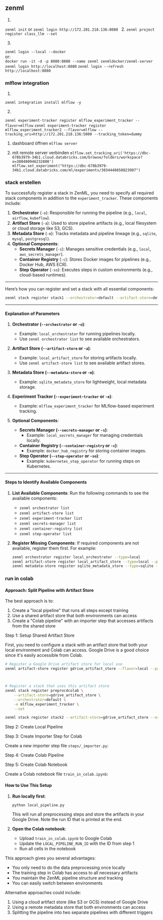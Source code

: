 ## zenml

1.
`zenml init`
or
`zenml login http://172.201.218.136:8080 `
2.
`zenml project register class_llm --set`

3.
`zenml login --local --docker `  
or:   
`docker run -it -d -p 8080:8080 --name zenml zenmldocker/zenml-server `   
`zenml login http://localhost:8080`
`zenml login --refresh http://localhost:8080`

### mlflow integration

1.
`zenml integration install mlflow -y`

2.
`zenml experiment-tracker register mlflow_experiment_tracker --flavor=mlflow`
`zenml experiment-tracker register mlflow_experiment_tracker2 --flavor=mlflow --tracking_uri=http://172.201.218.136:5000 --tracking_token=dummy`

1. dashboard öffnen
`mlflow server`

1. mit remote server verbinden
`mlflow.set_tracking_uri('https://dbc-678b3979-34b1.cloud.databricks.com/browse/folders/workspace?o=300400946232800')`  
`mlflow.set_experiment("https://dbc-678b3979-34b1.cloud.databricks.com/ml/experiments/3034448658823987")`

### stack erstellen

To successfully register a stack in ZenML, you need to specify all required stack components in addition to the `experiment_tracker`. These components include:

1. **Orchestrator** (`-o`): Responsible for running the pipeline (e.g., `local`, `airflow`, `kubeflow`).
2. **Artifact Store** (`-a`): Used to store pipeline artifacts (e.g., local filesystem or cloud storage like S3, GCS).
3. **Metadata Store** (`-m`): Tracks metadata and pipeline lineage (e.g., `sqlite`, `mysql`, `postgresql`).
4. **Optional Components**:
   - **Secrets Manager** (`-s`): Manages sensitive credentials (e.g., `local`, `aws_secrets_manager`).
   - **Container Registry** (`-c`): Stores Docker images for pipelines (e.g., Docker Hub, AWS ECR).
   - **Step Operator** (`-so`): Executes steps in custom environments (e.g., cloud-based runtimes).

---
Here’s how you can register and set a stack with all essential components:

```bash
zenml stack register stack1 --orchestrator=default --artifact-store=default -e mlflow_experiment_tracker --set
```

---

#### Explanation of Parameters
1. **Orchestrator (`--orchestrator` or `-o`)**:
   - Example: `local_orchestrator` for running pipelines locally.
   - Use `zenml orchestrator list` to see available orchestrators.

2. **Artifact Store (`--artifact-store` or `-a`)**:
   - Example: `local_artifact_store` for storing artifacts locally.
   - Use `zenml artifact-store list` to see available artifact stores.

3. **Metadata Store (`--metadata-store` or `-m`)**:
   - Example: `sqlite_metadata_store` for lightweight, local metadata storage.

4. **Experiment Tracker (`--experiment-tracker` or `-e`)**:
   - Example: `mlflow_experiment_tracker` for MLflow-based experiment tracking.

5. **Optional Components**:
   - **Secrets Manager (`--secrets-manager` or `-s`)**:
     - Example: `local_secrets_manager` for managing credentials locally.
   - **Container Registry (`--container-registry` or `-c`)**:
     - Example: `docker_hub_registry` for storing container images.
   - **Step Operator (`--step-operator` or `-so`)**:
     - Example: `kubernetes_step_operator` for running steps on Kubernetes.

---

#### Steps to Identify Available Components
1. **List Available Components**:
   Run the following commands to see the available components:
   - `zenml orchestrator list`
   - `zenml artifact-store list`
   - `zenml experiment-tracker list`
   - `zenml secrets-manager list`
   - `zenml container-registry list`
   - `zenml step-operator list`

2. **Register Missing Components**:
   If required components are not available, register them first. For example:
   ```bash
   zenml orchestrator register local_orchestrator --type=local
   zenml artifact-store register local_artifact_store --type=local --path=/path/to/store
   zenml metadata-store register sqlite_metadata_store --type=sqlite --path=/path/to/sqlite.db
   ```

### run in colab

#### Approach: Split Pipeline with Artifact Store

The best approach is to:
1. Create a "local pipeline" that runs all steps except training
2. Use a shared artifact store that both environments can access
3. Create a "Colab pipeline" with an importer step that accesses artifacts from the shared store

Step 1: Setup Shared Artifact Store

First, you need to configure a stack with an artifact store that both your local environment and Colab can access. Google Drive is a good choice since it's easily accessible from Colab.

```bash
# Register a Google Drive artifact store for local use
zenml artifact-store register gdrive_artifact_store --flavor=local --path="G:\Meine Ablage\zenml\artifacts"



# Register a stack that uses this artifact store
zenml stack register preproc4colab \
    --artifact-store=gdrive_artifact_store \
    --orchestrator=default \
    -e mlflow_experiment_tracker \
    --set

zenml stack register stack2 --artifact-store=gdrive_artifact_store --orchestrator=default -e mlflow_experiment_tracker2 --set
```

Step 2: Create Local Pipeline

Step 3: Create Importer Step for Colab

Create a new importer step file `steps/_importer.py`:

Step 4: Create Colab Pipeline

Step 5: Create Colab Notebook

Create a Colab notebook file `train_in_colab.ipynb`:

#### How to Use This Setup

1. **Run locally first**:
   ```bash
   python local_pipeline.py
   ```
   This will run all preprocessing steps and store the artifacts in your Google Drive. Note the run ID that is printed at the end.

2. **Open the Colab notebook**:
   - Upload `train_in_colab.ipynb` to Google Colab
   - Update the `LOCAL_PIPELINE_RUN_ID` with the ID from step 1
   - Run all cells in the notebook

This approach gives you several advantages:
- You only need to do the data preprocessing once locally
- The training step in Colab has access to all necessary artifacts
- You maintain the ZenML pipeline structure and tracking
- You can easily switch between environments

Alternative approaches could include:
1. Using a cloud artifact store (like S3 or GCS) instead of Google Drive
2. Using a remote metadata store that both environments can access
3. Splitting the pipeline into two separate pipelines with different triggers
